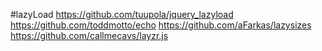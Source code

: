 #lazyLoad
https://github.com/tuupola/jquery_lazyload
https://github.com/toddmotto/echo
https://github.com/aFarkas/lazysizes
https://github.com/callmecavs/layzr.js

#


